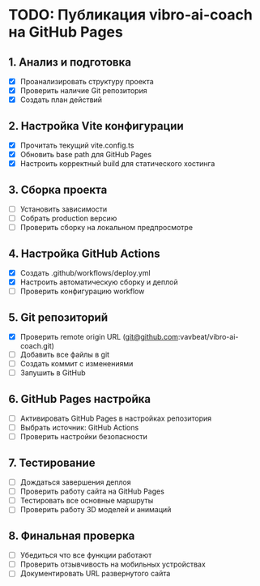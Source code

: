 # TODO: Публикация vibro-ai-coach на GitHub Pages

## 1. Анализ и подготовка
- [x] Проанализировать структуру проекта
- [x] Проверить наличие Git репозитория
- [x] Создать план действий

## 2. Настройка Vite конфигурации
- [x] Прочитать текущий vite.config.ts
- [x] Обновить base path для GitHub Pages
- [x] Настроить корректный build для статического хостинга

## 3. Сборка проекта
- [ ] Установить зависимости
- [ ] Собрать production версию
- [ ] Проверить сборку на локальном предпросмотре

## 4. Настройка GitHub Actions
- [x] Создать .github/workflows/deploy.yml
- [x] Настроить автоматическую сборку и деплой
- [ ] Проверить конфигурацию workflow

## 5. Git репозиторий
- [x] Проверить remote origin URL (git@github.com:vavbeat/vibro-ai-coach.git)
- [ ] Добавить все файлы в git
- [ ] Создать коммит с изменениями
- [ ] Запушить в GitHub

## 6. GitHub Pages настройка
- [ ] Активировать GitHub Pages в настройках репозитория
- [ ] Выбрать источник: GitHub Actions
- [ ] Проверить настройки безопасности

## 7. Тестирование
- [ ] Дождаться завершения деплоя
- [ ] Проверить работу сайта на GitHub Pages
- [ ] Тестировать все основные маршруты
- [ ] Проверить работу 3D моделей и анимаций

## 8. Финальная проверка
- [ ] Убедиться что все функции работают
- [ ] Проверить отзывчивость на мобильных устройствах
- [ ] Документировать URL развернутого сайта
